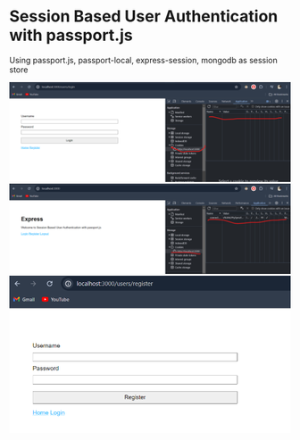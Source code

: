 # Session Based User Authentication with passport.js

Using passport.js, passport-local, express-session, mongodb as session store

![Login Page](/public/images/login.png)
![Home Page](/public/images/home.png)
![Register Page](/public/images/register.png)
